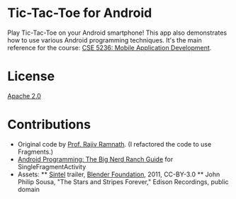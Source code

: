 Tic-Tac-Toe for Android
=======================

Play Tic-Tac-Toe on your Android smartphone! This app also demonstrates how to use various Android 
programming techniques. It's the main reference for the course:
[CSE 5236: Mobile Application Development](http://web.cse.ohio-state.edu/~champion/5236).

License
=======

[Apache 2.0](https://apache.org/licenses/LICENSE-2.0)

Contributions
=============
* Original code by [Prof. Rajiv Ramnath](http://web.cse.ohio-state.edu/~ramnath). (I refactored the code to use Fragments.)
* [Android Programming: The Big Nerd Ranch Guide](https://www.bignerdranch.com/books/android-programming/) for SingleFragmentActivity
* Assets:
** [Sintel](http://www.sintel.org) trailer, [Blender Foundation](http://www.blender.org), 2011, CC-BY-3.0
** John Philip Sousa, "The Stars and Stripes Forever," Edison Recordings, public domain